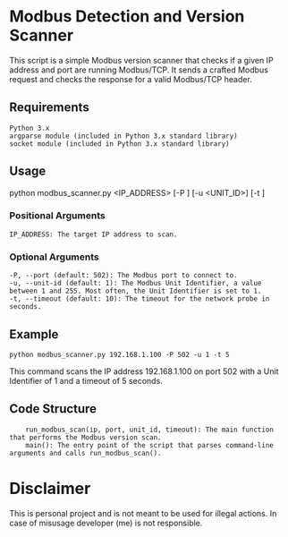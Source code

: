 # Modbus Detection and Version Scanner

This script is a simple Modbus version scanner that checks if a given IP address and port are running Modbus/TCP. It sends a crafted Modbus request and checks the response for a valid Modbus/TCP header.

## Requirements

    Python 3.x
    argparse module (included in Python 3.x standard library)
    socket module (included in Python 3.x standard library)

## Usage

python modbus_scanner.py <IP_ADDRESS> [-P <PORT>] [-u <UNIT_ID>] [-t <TIMEOUT>] <br>

### Positional Arguments

    IP_ADDRESS: The target IP address to scan.

### Optional Arguments

    -P, --port (default: 502): The Modbus port to connect to.
    -u, --unit-id (default: 1): The Modbus Unit Identifier, a value between 1 and 255. Most often, the Unit Identifier is set to 1.
    -t, --timeout (default: 10): The timeout for the network probe in seconds.

## Example

`python modbus_scanner.py 192.168.1.100 -P 502 -u 1 -t 5` <br>

This command scans the IP address 192.168.1.100 on port 502 with a Unit Identifier of 1 and a timeout of 5 seconds.
## Code Structure
```
    run_modbus_scan(ip, port, unit_id, timeout): The main function that performs the Modbus version scan.
    main(): The entry point of the script that parses command-line arguments and calls run_modbus_scan().
```
# Disclaimer

This is personal project and is not meant to be used for illegal actions. In case of misusage developer (me) is not responsible.
